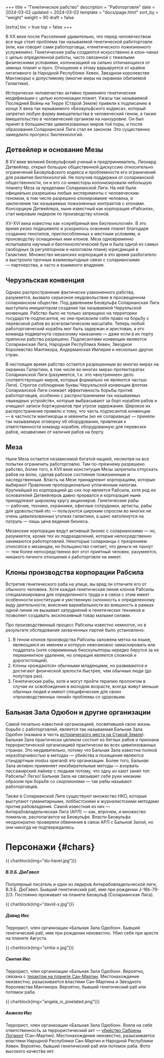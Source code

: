 +++
title = "Генетическое рабство"
description = "Работорговля"
date = 2024-03-02
updated = 2024-03-02
template = "docs/page.html"
sort_by = "weight"
weight = 90
draft = false

[extra]
toc = true
top = false
+++

В XX веке после Расселения удивительно, что перед человечеством все еще стоит проблема так называемой генетической работорговли (или, как говорят сами работорговцы, «генетического пожизненного услужения»). Генетические рабы создаются искусственно в клон-чанах с целью определенной работы, часто связанной с тяжелыми физическими условиями, колонизацией на сильно отличающихся от земных планет и проч. Отношение к этому варьируется от крайне негативного (в Народной Республике Хевен, Звездном королевстве Мантикоры) к допустимому (многие миры на окраинах обитаемой Галактики).

Исторически человечество активно применяло генетические модификации с целью колонизации планет. Ужасы так называемой Последней Войны на Терре (Старой Земле) привели к подписанию в конце Х века так называемого «Беовульфского кодекса», который запретил любую форму вмешательства в человеческий геном, а также вмешательство в человеческий организм на наноуровне. Он был принят в большинстве цивилизованных миров той поры, и после образования Соларианской Лиги стал ее законом. Это существенно замедлило прогресс биотехнологий.

Детвейлер и основание Мезы
----

В XV веке великий беовульфский ученый и предприниматель, Леонард Детвейлер, открыл большую общественной дискуссию относительно ограничений Беовульфского кодекса и проблемности его ограничений для развития биотехнологий. Не получив поддержки от соларианской общественности, он и его со-инвесторы колонизировали небольшую планету Меза за пределами Соларианской Лиги. На ней были официально разрешены любые эксперименты с человеческим геномом, в том числе разрешено клонирование человека, и заключение так называемых пожизненных контрактов с клонами. Консорциум Детвейлера, ныне известный как корпорация «Рабсила», стал мировым лидером по производству клонов. 

XV-XVI века известны как «серебряный век биотехнологий». В это время резко подешевело и ускорилось освоение планет благодаря созданию генотипов, приспособленных к местным условиям, и производству оснащенных ими клонов. Меза одновременно испытывала научный и биотехнологический бум и была одной из самых свободных (в регуляторном и налоговом плане) юрисдикций в Галактике. Множество мезанских корпораций в это время разбогатело и выстроило прочные взаимовыгодные связи с соларианскими — партнерства, а часто и взаимного владения.

Черуэльская конвенция
----

Однако распространение фактически узаконенного рабства, разумеется, вызвало серьезное неудовольствие в просвещенном соларианском обществе. Под давлением Беовульфа Соларианская Лига выступила инициатором создания так называемой Черуэльской конвенции. Рабство было не только запрещено на территории государств-подписантов, но они присвоили себе право на борьбу с перевозкой рабов во всегалактическом масштабе. Теперь любой работорговческий корабль мог быть задержан и арестован, а его команда подвергнута серьезному наказанию — даже если в их порту приписки рабство разрешено. Подписантами конвенции являются Соларианская Лига, Народная Республика Хевен, Звездное Королевство Мантикора, Андерманская Империя и несколько других стран. 

В настоящее время рабство остается разрешенным во многих мирах на окраинах Галактики, в том числе во многих мирах-протекторатах Соларианской Лиги (разумеется, т.к. это «внутреннее» дело соответствующих миров, которые формально не являются частью Лиги). Строгое соблюдение буквы Черуэльской конвенции флотом Соларианской Лиги снижает эффективность борьбы против работорговцев, особенно с распространением так называемых «выкидных устройств», которые выбрасывают за борт корабля рабов и очищают записи бортжурналов при угрозе задержания. Широкое их распространение привело к тому, что часть подписантов конвенции — в частности мантикорцы и хевениты (но не соларианцы) — приняли так называемую оговорку об оборудовании, привлекая к ответственности команду корабля, оборудованную для перевозки рабов, независимо от наличия рабов на борту.

Меза 
----

Ныне Меза остается независимой богатой нацией, несмотря на все попытки ограничить работорговлю. Там по-прежнему разрешено рабство, более того, в XVII веке конституция Мезы запретила отпускать рабов на волю, сделав рабское состояние пожизненным и наследственным. Власть на Мезе принадлежит корпорациям, которые выбирают Правление пропорционально уплаченным налогам. Крупнейшей из корпорацией до сих пор является Рабсила, хотя род ее основателей Детвейлеров давно прервался и корпорация ныне принадлежит широкому кругу акционеров.  Генетические рабы — рабочие, техники, охранники, офисные сотрудники, артисты, рабы для удовольствий etc — пользуются широким спросом во многих не очень цивилизованных уголках галактики, а шанс натолкнутся на патруль — лишь цена ведения бизнеса.

Мезанские корпорации ведут активный бизнес с соларианскими — но, разумеется, кроме тех их подразделений, которые непосредственно занимаются работорговлей. Некоторые соларианцы с презрением относятся к мезанцам, но большинство считает, что деньги не пахнут — тем более непосредственно вот этот приятный человек, разумеется, никакого личного отношения к работорговле не имеет. 

Клоны производства корпорации Рабсила
--------------------------------------

Встретив генетического раба на улице, вы вряд ли отличите его от обычного человека. Хотя каждая генетическая линия клонов Рабсилы специализирована для определенного труда и в связи с этим имеет особенности конституции и умственную склонность к определенному виду деятельности, внесение вариабельности во внешность в рамках одной линии не вызывает затруднений и генетических техников и позволяет создавать эксклюзивный товар малыми силами. 

Про производственный процесс Рабсилы известно немногое, но в результате обследования захваченных партий было установлено:
1. В геном клонов производства Рабсилы заложена метка на языке, являющаяся их именем и которую невозможно замаскировать или подделать (хотя современные биоскульпторы нередко берутся за ее перманентное удаление, но операция является сложной и дорогостоящей). 
2. Клоны «рождаются» обычными младенцами, но развиваются и достигают физической зрелости быстрее, чем обычные люди (до полутора раз). 
3. Генетические рабы, хотя и могут пройти терапию пролонгом в случае их освобождения в молодом возрасте, всегда живут меньше обычных людей и имеют специфические для своих «производственных линий» проблемы со здоровьем.


Бальная Зала Одюбон и другие организации
----

Самой печально известной организацией, посвятившей свою жизнь борьбе с работорговлей, является так называемая Бальная Зала Одюбон (названа в честь [исторического места на Старой Земле](https://en.wikipedia.org/wiki/Audubon_Ballroom)). Бальная Зала практически целиком состоит из беглых рабов и признана террористической организацией практически во всех цивилизованных странах. Это неудивительно, потому что Бальная Зала известна полной неразборчивостью в методах — убийства и похищения являются стандартным modus operandi это организации. Более того, Бальная Зала активно применяет неизбирательные методы — взорвать пассажирский лайнер с людьми потому, что одну из кают занял топ Рабсилы? Легко! Бальная Зала не связывает себе руки никаким образом при борьбе со _скорпионами_ — так рабы называют работорговцев.

Также в Соларианской Лиге существуют множество НКО, которые выступают гуманитарными, лоббистскими и журналистскими методами против рабовладения. Самой известная из них —  Антирабовладельческая Лига (АРЛ) — как, впрочем, и множество помельче, располагается на Беовульфе. Власти Беовульфа неоднократно проверяли обвинения в связи АРЛ с Бальной Залой, но они никогда не подтверждались.

Персонажи {#chars}
====

{{ charblock(img="du-havel.jpg")}}
##### В.Э.Б. ДюГавел
Популярный писатель и один из лидеров Антирабовладельческой лиги, В.Э.Б. ДюГавел. Бывший генетический раб, имя при рождении J-16b-79-2/3. Постоянно проживает на планете Беовульф (Соларианская Лига).

{{ charblock(img="david-x.jpg")}}
##### Давид Икс
Террорист, член организации «Бальная Зала Одюбон». Бывший генетический раб, имя при рождении неизвестно. Убил себя при аресте на планете Августа.

{{ charblock(img="sintia-x.jpg")}}
##### Синтия Икс
Террорист, член организации «Бальная Зала Одюбон». Вероятно, связана с [терактом на планете Сан-Мартин](https://t.me/c/1554956537/20). Местонахождение неизвестно, разыскивается властями Сан-Мартина и Звездного Королевства Мантикора. Вероятно, бывший генетический раб или потомок раба.

{{ charblock(img="angela_ix_pixelated.png")}}
##### Анжела Икс
Террорист, член организации «Бальная Зала Одюбон». Взяла на себя ответственность за террористический акт — [убийство Сабрины Логмонт](https://t.me/c/1554956537/104) (Сан-Мартин). Местонахождение неизвестно, разыскивается властями Народной Республики Сан-Мартин и Народной Республики Хевен. Вероятно, бывший генетический раб или потомок раба. Фото высокого качества нет.
